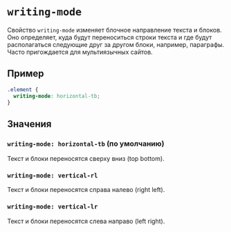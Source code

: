 # `writing-mode`

Свойство `writing-mode` изменяет блочное направление текста и блоков. Оно определяет, куда будут переноситься строки текста и где будут располагаться следующие друг за другом блоки, например, параграфы. Часто пригождается для мультиязычных сайтов.

## Пример

```css
.element {
  writing-mode: horizontal-tb;
}
```

## Значения

### `writing-mode: horizontal-tb` (по умолчанию)

Текст и блоки переносятся сверху вниз (top bottom).

### `writing-mode: vertical-rl`

Текст и блоки переносятся справа налево (right left).

### `writing-mode: vertical-lr`

Текст и блоки переносятся слева направо (left right).
